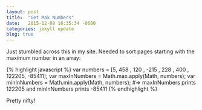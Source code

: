 ```yaml
---
layout: post
title:  "Get Max Numbers"
date:   2015-12-08 16:35:34 -0600
categories: jekyll update
blog: true
---
```

Just stumbled across this in my site. Needed to sort pages starting with the maximum number in an array:

{% highlight javascript %}
var  numbers = [5, 458 , 120 , -215 , 228 , 400 , 122205, -85411]; 
var maxInNumbers = Math.max.apply(Math, numbers); 
var minInNumbers = Math.min.apply(Math, numbers);
#=> maxInNumbers prints 122205 and minInNumbers prints -85411
{% endhighlight %}

Pretty nifty!

[jekyll-docs]: http://jekyllrb.com/docs/home
[jekyll-gh]:   https://github.com/jekyll/jekyll
[jekyll-talk]: https://talk.jekyllrb.com/
